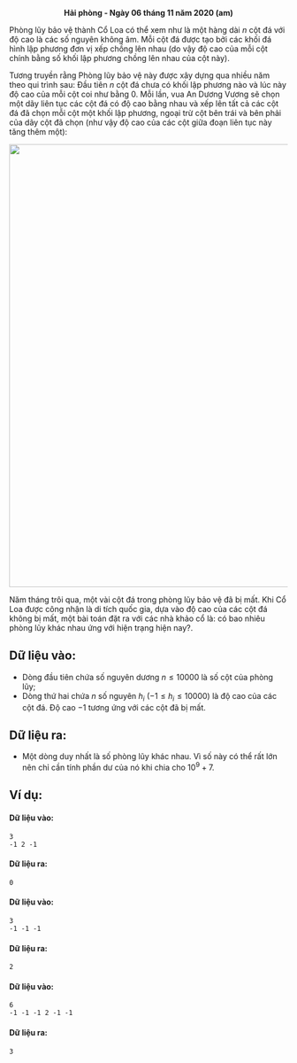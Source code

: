 **<center>Hải phòng - Ngày 06 tháng 11 năm 2020 (am)</center>**

Phòng lũy bảo vệ thành Cổ Loa có thể xem như là một hàng dài $n$ cột đá với độ cao là các số nguyên không âm. Mỗi cột đá được tạo bởi các khối đá hình lập phương đơn vị xếp chồng lên nhau (do vậy độ cao của mỗi cột chính bằng số khối lập phương chồng lên nhau của cột này).

Tương truyền rằng Phòng lũy bảo vệ này được xây dựng qua nhiều năm theo qui trình sau: Đầu tiên $n$ cột đá chưa có khối lập phương nào và lúc này độ cao của mỗi cột coi như bằng $0$. Mỗi lần, vua An Dương Vương sẽ chọn một dãy  liên tục các cột đá có độ cao bằng nhau và xếp lên tất cả các cột đá đã chọn mỗi cột một khối lập phương, ngoại trừ cột bên trái và bên phải của dãy cột đã chọn (như vậy độ cao của các cột giữa đoạn liên tục này tăng thêm một): 
<center><img src="/images/problems/1288/RAMPART.png" width="800px" /></center>

Năm tháng trôi qua, một vài cột đá trong phòng lũy bảo vệ đã bị mất. Khi Cổ Loa được công nhận là di tích quốc gia, dựa vào độ cao của các cột đá không bị mất, một bài toán đặt ra với các nhà khảo cổ là: có bao nhiêu phòng lũy khác nhau ứng với hiện trạng hiện nay?.

## Dữ liệu vào:
- Dòng đầu tiên chứa số nguyên dương $n ≤ 10000$ là số cột của phòng lũy;
- Dòng thứ hai chứa $n$ số nguyên $h_i\ (−1≤ h_i ≤10000)$ là độ cao của các cột đá. Độ cao $-1$ tương ứng với các cột đã bị mất.

## Dữ liệu ra:
- Một dòng duy nhất là số phòng lũy khác nhau. Vì số này có thể rất lớn nên chỉ cần tính phần dư của nó khi chia cho $10^9+7$.

## Ví dụ:
#### Dữ liệu vào:
```
3
-1 2 -1
```

#### Dữ liệu ra:
```
0
```

#### Dữ liệu vào:
```
3
-1 -1 -1
```

#### Dữ liệu ra:
```
2
```

#### Dữ liệu vào:
```
6
-1 -1 -1 2 -1 -1
```

#### Dữ liệu ra:
```
3
```